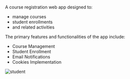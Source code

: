 A course registration web app designed to:
- manage courses
- student enrollments
- and related activities

The primary features and functionalities of the app include: 
- Course Management
- Student Enrollment
- Email Notifications
- Cookies Implementation

![student](https://github.com/user-attachments/assets/8b4464d7-5f63-4ed7-aa13-1ce9f73cdb09)
